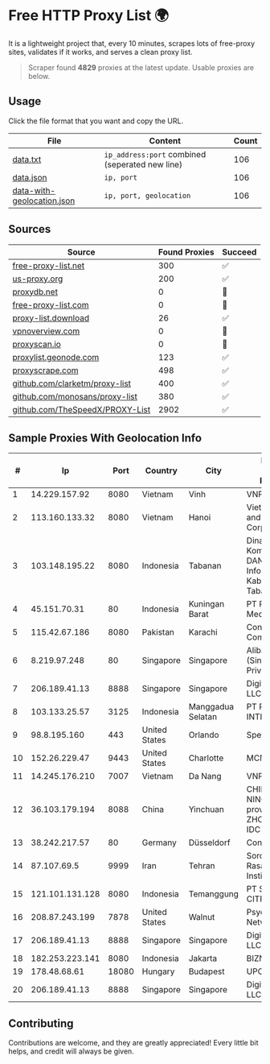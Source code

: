 
# Free HTTP Proxy List 🌍

It is a lightweight project that, every 10 minutes, scrapes lots of free-proxy sites, validates if it works, and serves a clean proxy list.


> Scraper found **4829** proxies at the latest update. Usable proxies are below.

## Usage

Click the file format that you want and copy the URL.


|File|Content|Count|
|----|-------|-----|
|[data.txt](https://raw.githubusercontent.com/themiralay/Proxy-List-World/master/data.txt)|`ip_address:port` combined (seperated new line)|106|
|[data.json](https://raw.githubusercontent.com/themiralay/Proxy-List-World/master/data.json)|`ip, port`|106|
|[data-with-geolocation.json](https://raw.githubusercontent.com/themiralay/Proxy-List-World/master/data-with-geolocation.json)|`ip, port, geolocation`|106|

## Sources

|Source|Found Proxies|Succeed|
|------|-------------|-------|
|[free-proxy-list.net](https://free-proxy-list.net)|300|✅|
|[us-proxy.org](https://www.us-proxy.org)|200|✅|
|[proxydb.net](http://proxydb.net)|0|🚫|
|[free-proxy-list.com](https://free-proxy-list.com/?page=&port=&type%5B%5D=http&type%5B%5D=https&up_time=0&search=Search)|0|🚫|
|[proxy-list.download](https://www.proxy-list.download/HTTP)|26|✅|
|[vpnoverview.com](https://vpnoverview.com/privacy/anonymous-browsing/free-proxy-servers)|0|🚫|
|[proxyscan.io](https://www.proxyscan.io)|0|🚫|
|[proxylist.geonode.com](https://proxylist.geonode.com/api/proxy-list?limit=300&page=1&sort_by=lastChecked&sort_type=desc&protocols=http,https)|123|✅|
|[proxyscrape.com](https://api.proxyscrape.com/v2/?request=displayproxies&protocol=http&timeout=10000&country=all&ssl=all&anonymity=all)|498|✅|
|[github.com/clarketm/proxy-list](https://raw.githubusercontent.com/clarketm/proxy-list/master/proxy-list-raw.txt)|400|✅|
|[github.com/monosans/proxy-list](https://raw.githubusercontent.com/monosans/proxy-list/main/proxies/http.txt)|380|✅|
|[github.com/TheSpeedX/PROXY-List](https://raw.githubusercontent.com/TheSpeedX/PROXY-List/master/http.txt)|2902|✅|


## Sample Proxies With Geolocation Info

|#|Ip|Port|Country|City|Internet Service Provider|
|-|--|----|-------|----|-------------------------|
|1|14.229.157.92|8080|Vietnam|Vinh|VNPT|
|2|113.160.133.32|8080|Vietnam|Hanoi|VietNam Post and Telecom Corporation|
|3|103.148.195.22|8080|Indonesia|Tabanan|Dinas Komunikasi DAN Informatika Kabupaten Tabanan|
|4|45.151.70.31|80|Indonesia|Kuningan Barat|PT Perwira Media Solusi|
|5|115.42.67.186|8080|Pakistan|Karachi|Connect Communication|
|6|8.219.97.248|80|Singapore|Singapore|Alibaba Cloud (Singapore) Private Limited|
|7|206.189.41.13|8888|Singapore|Singapore|DigitalOcean, LLC|
|8|103.133.25.57|3125|Indonesia|Manggadua Selatan|PT PHATRIA INTI PERSADA|
|9|98.8.195.160|443|United States|Orlando|Spectrum|
|10|152.26.229.47|9443|United States|Charlotte|MCNC|
|11|14.245.176.210|7007|Vietnam|Da Nang|VNPT|
|12|36.103.179.194|8088|China|Yinchuan|CHINANET NINGXIA province ZHONGWEI IDC network|
|13|38.242.217.57|80|Germany|Düsseldorf|Contabo GmbH|
|14|87.107.69.5|9999|Iran|Tehran|Soroush Rasaneh Institute|
|15|121.101.131.128|8080|Indonesia|Temanggung|PT SELARAS CITRA TERABIT|
|16|208.87.243.199|7878|United States|Walnut|Psychz Networks|
|17|206.189.41.13|8888|Singapore|Singapore|DigitalOcean, LLC|
|18|182.253.223.141|8080|Indonesia|Jakarta|BIZNET|
|19|178.48.68.61|18080|Hungary|Budapest|UPC|
|20|206.189.41.13|8888|Singapore|Singapore|DigitalOcean, LLC|



## Contributing

Contributions are welcome, and they are greatly appreciated! Every
little bit helps, and credit will always be given.

